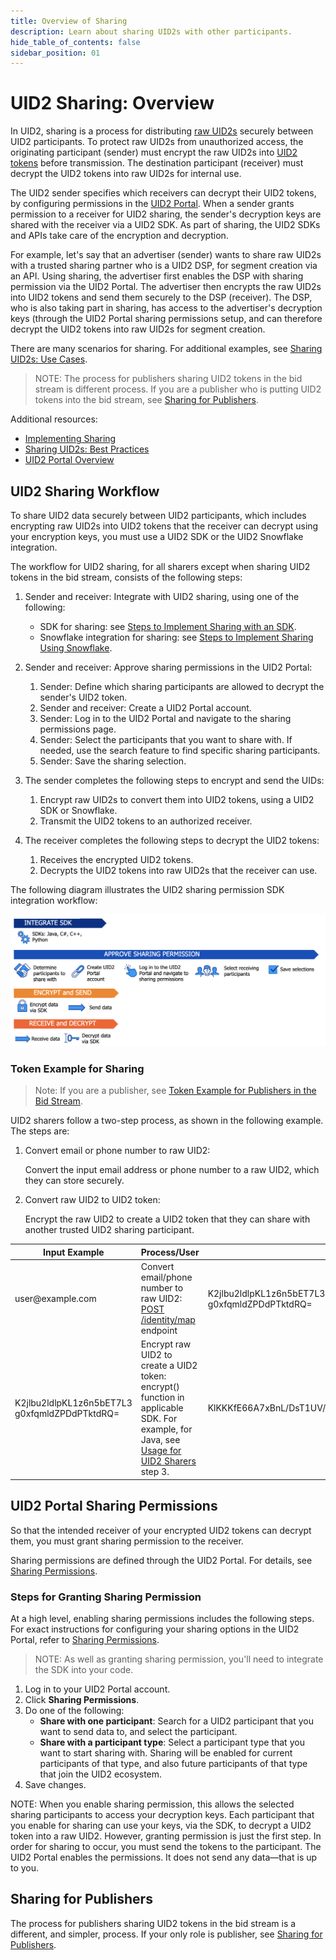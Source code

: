```yaml
---
title: Overview of Sharing
description: Learn about sharing UID2s with other participants.
hide_table_of_contents: false
sidebar_position: 01
---
```


# UID2 Sharing: Overview 

<!-- It includes the following:

- [UID2 Sharing Workflow](#uid2-sharing-workflow)
- [Generating Tokens for UID2 Sharing](#generating-tokens-for-uid2-sharing)
  - [Token Example for Sharing](#token-example-for-sharing)
  - [UID2 Token Pass-Through](#uid2-token-pass-through)
- [UID2 Portal Sharing Permissions](#uid2-portal-sharing-permissions)
  - [Steps for Granting Sharing Permission](#steps-for-granting-sharing-permission) -->

In UID2, sharing is a process for distributing [raw UID2s](../ref-info/glossary-uid.md#gl-raw-uid2) securely between UID2 participants. To protect raw UID2s from unauthorized access, the originating participant (sender) must encrypt the raw UID2s into [UID2 tokens](../ref-info/glossary-uid.md#gl-uid2-token) before transmission. The destination participant (receiver) must decrypt the UID2 tokens into raw UID2s for internal use.

The UID2 sender specifies which receivers can decrypt their UID2 tokens, by configuring permissions in the [UID2 Portal](/docs/category/uid2-portal). When a sender grants permission to a receiver for UID2 sharing, the sender's decryption keys are shared with the receiver via a UID2 SDK. As part of sharing, the UID2 SDKs and APIs take care of the encryption and decryption.

For example, let's say that an advertiser (sender) wants to share raw UID2s with a trusted sharing partner who is a UID2 DSP, for segment creation via an API. Using sharing, the advertiser first enables the DSP with sharing permission via the UID2 Portal. The advertiser then encrypts the raw UID2s into UID2 tokens and send them securely to the DSP (receiver). The DSP, who is also taking part in sharing, has access to the advertiser's decryption keys (through the UID2 Portal sharing permissions setup, and can therefore decrypt the UID2 tokens into raw UID2s for segment creation.

There are many scenarios for sharing. For additional examples, see [Sharing UID2s: Use Cases](sharing-use-cases.md).

>NOTE: The process for publishers sharing UID2 tokens in the bid stream is different process. If you are a publisher who is putting UID2 tokens into the bid stream, see [Sharing for Publishers](sharing-publishers.md).

Additional resources:

- [Implementing Sharing](sharing-implementing.md)
- [Sharing UID2s: Best Practices](sharing-best-practices.md)
- [UID2 Portal Overview](../portal/portal-overview.md)

## UID2 Sharing Workflow

To share UID2 data securely between UID2 participants, which includes encrypting raw UID2s into UID2 tokens that the receiver can decrypt using your encryption keys, you must use a UID2 SDK or the UID2 Snowflake integration.

The workflow for UID2 sharing, for all sharers except when sharing UID2 tokens in the bid stream, consists of the following steps:

1. Sender and receiver: Integrate with UID2 sharing, using one of the following:

   - SDK for sharing: see [Steps to Implement Sharing with an SDK](sharing-implementing.md#steps-to-implement-sharing-with-an-sdk).
   - Snowflake integration for sharing: see [Steps to Implement Sharing Using Snowflake](sharing-implementing.md#steps-to-implement-sharing-using-snowflake).

1. Sender and receiver: Approve sharing permissions in the UID2 Portal:

   1. Sender: Define which sharing participants are allowed to decrypt the sender's UID2 token. 
   1. Sender and receiver: Create a UID2 Portal account.
   1. Sender: Log in to the UID2 Portal and navigate to the sharing permissions page.
   1. Sender: Select the participants that you want to share with. If needed, use the search feature to find specific sharing participants.
   1. Sender: Save the sharing selection.

1. The sender completes the following steps to encrypt and send the UIDs:

   1. Encrypt raw UID2s to convert them into UID2 tokens, using a UID2 SDK or Snowflake.
   1. Transmit the UID2 tokens to an authorized receiver.

1. The receiver completes the following steps to decrypt the UID2 tokens:

   1. Receives the encrypted UID2 tokens.
   1. Decrypts the UID2 tokens into raw UID2s that the receiver can use.

The following diagram illustrates the UID2 sharing permission SDK integration workflow:

![UID2 Sharing Permission SDK Integration Workflow](images/UID2_Sharing_Diagram_Integrate_SDK_Sharing_Token.png)

<!-- ## Generating Tokens for UID2 Sharing

When a sharing participant is sending a UID2 to another sharing participant, the sender must first encrypt the raw UID2 into a UID2 token.   

For example, when a sharing participant sends a UID2 outside the participant infrastructure, such as to an API endpoint or to a location such as S3 where it is accessible to another participant, the UID2 must be encrypted into a UID2 token.

There are two ways to generate a UID2 token, and the correct method to choose depends on the usage scenario:
- **Publishers**: For publishers sharing UID2 tokens in the bid stream, convert the input email address or phone number directly to a UID2 token. For details, see [Sharing for Publishers](sharing-publishers.md).
- **All other participants**: To securely share UID2s between participants, first convert the input email address or phone number to a raw UID2, and then convert the raw UID2 to a UID2 token. This is the only valid method for sharing, other than for publishers sharing in the bid stream. See [Token Example for Sharing](#token-example-for-sharing).

The correct way to generate the token, for all UID2 participants except publishers, is to use the `encrypt` function in the corresponding server-side SDK, or the UID2 Snowflake integration: see [Sharing Steps: Summary](sharing-implementing.md#sharing-steps-summary). -->

### Token Example for Sharing

>Note: If you are a publisher, see [Token Example for Publishers in the Bid Stream](sharing-publishers.md#token-example-for-publishers-in-the-bid-stream).

UID2 sharers follow a two-step process, as shown in the following example. The steps are:
1. Convert email or phone number to raw UID2:

    Convert the input email address or phone number to a raw UID2, which they can store securely.

1. Convert raw UID2 to UID2 token:

    Encrypt the raw UID2 to create a UID2 token that they can share with another trusted UID2 sharing participant.

<table>
<colgroup>
    <col style={{
      width: "30%"
    }} />
    <col style={{
      width: "40%"
    }} />
    <col style={{
      width: "30%"
    }} />
  </colgroup>
<thead>
<tr>
<th>Input Example</th>
<th>Process/User</th>
<th >Result</th>
</tr>
</thead>
<tbody>
<tr>
<td>user@example.com</td>
<td>Convert email/phone number to raw UID2:<br/><a href="../endpoints/post-identity-map">POST /identity/map</a> endpoint</td>
<td>K2jlbu2ldlpKL1z6n5bET7L3<br/>g0xfqmldZPDdPTktdRQ=</td>
</tr>
<tr>
<td>K2jlbu2ldlpKL1z6n5bET7L3<br/>g0xfqmldZPDdPTktdRQ=</td>
<td>Encrypt raw UID2 to create a UID2 token:<br/>encrypt() function in applicable SDK. For example, for Java, see <a href="../sdks/uid2-sdk-ref-java#usage-for-uid2-sharers">Usage for UID2 Sharers</a> step 3.</td>
<td style={{
  wordBreak: "break-all"
}}>KlKKKfE66A7xBnL/DsT1UV/Q+V/r3xwKL89Wp7hpNllxmNkPaF8vdzenDvfoatn6sSXbFf5DfW9wwbdDwMnnOVpPxojkb8KYSGUte/FLSHtg4CLKMX52UPRV7H9UbWYvXgXC4PaVrGp/Jl5zaxPIDbAW0chULHxS+3zQCiiwHbIHshM+oJ==</td>
</tr>
</tbody>
</table>

<!-- ## UID2 Token Pass-Through
The UID2 token is designed so that it can be seen by all but can only be used by UID2 participants that have access to the decryption keys.

For example, UID2 tokens are habitually passed through the bid stream from a publisher to a DSP. Although a UID2 token might go through several parties, such as an SSP, it can be decrypted only by an authorized UID2 participant. On its journey through the bid stream, the UID2 token can safely pass through one or more intermediaries.

The same is true of UID2 tokens generated for sharing. (**GWH_KT KT to report back whether we need this/how to fix it.  Here is my suggestion to say: Only trusted sharing participants, that you've chosen to share with, have access to your decryption keys. **) -->

## UID2 Portal Sharing Permissions

So that the intended receiver of your encrypted UID2 tokens can decrypt them, you must grant sharing permission to the receiver.

Sharing permissions are defined through the UID2 Portal. For details, see [Sharing Permissions](../portal/sharing-permissions.md).

### Steps for Granting Sharing Permission

At a high level, enabling sharing permissions includes the following steps. For exact instructions for configuring your sharing options in the UID2 Portal, refer to [Sharing Permissions](../portal/sharing-permissions.md).

>NOTE: As well as granting sharing permission, you'll need to integrate the SDK into your code.

1. Log in to your UID2 Portal account.
1. Click **Sharing Permissions**.
1. Do one of the following:
   - **Share with one participant**: Search for a UID2 participant that you want to send data to, and select the participant.
   - **Share with a participant type**: Select a participant type that you want to start sharing with. Sharing will be enabled for current participants of that type, and also future participants of that type that join the UID2 ecosystem.
1. Save changes.

<!-- {**GWH_KT Gen to revisit the above procedure when UID2 portal is available**} -->
 
NOTE: When you enable sharing permission, this allows the selected sharing participants to access your decryption keys. Each participant that you enable for sharing can use your keys, via the SDK, to decrypt a UID2 token into a raw UID2. However, granting permission is just the first step. In order for sharing to occur, you must send the tokens to the participant. The UID2 Portal enables the permissions. It does not send any data&#8212;that is up to you.

## Sharing for Publishers

The process for publishers sharing UID2 tokens in the bid stream is a different, and simpler, process. If your only role is publisher, see [Sharing for Publishers](sharing-publishers.md).
